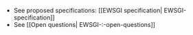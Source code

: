 - See proposed specifications: [[EWSGI specification| EWSGI-specification]]
- See [[Open questions| EWSGI-:-open-questions]]
